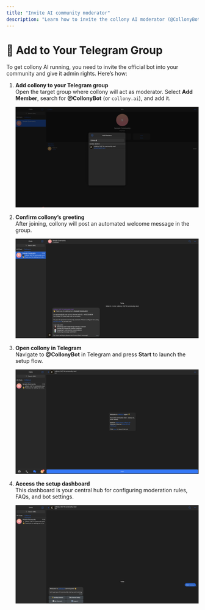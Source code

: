 ```yaml
---
title: "Invite AI community moderator"
description: "Learn how to invite the collony AI moderator (@CollonyBot) into your Telegram group, grant admin rights, and start the setup flow."
---
```


# 💌 Add to Your Telegram Group

To get collony AI running, you need to invite the official bot into your community and give it admin rights. Here’s how:

1. **Add collony to your Telegram group**  
   Open the target group where collony will act as moderator. Select **Add Member**, search for **@CollonyBot** (or `collony.ai`), and add it.

   ![Adding @CollonyBot to Telegram group](/public/Screenshot_2025-08-22_at_11.49.47.png)

2. **Confirm collony’s greeting**  
   After joining, collony will post an automated welcome message in the group.

   ![collony bot welcome message in Telegram](/public/Screenshot_2025-08-22_at_11.50.53.png)

3. **Open collony in Telegram**  
   Navigate to **@CollonyBot** in Telegram and press **Start** to launch the setup flow.

   ![Launching collony AI setup in Telegram](/public/Screenshot_2025-08-22_at_12.02.22.png)

4. **Access the setup dashboard**  
   This dashboard is your central hub for configuring moderation rules, FAQs, and bot settings.

   ![collony AI setup dashboard in Telegram](/public/Screenshot_2025-08-22_at_12.04.14.png)